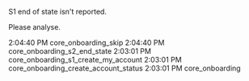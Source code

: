 S1 end of state isn't reported.

Please analyse.

2:04:40 PM
core_onboarding_skip
2:04:40 PM
core_onboarding_s2_end_state
2:03:01 PM
core_onboarding_s1_create_my_account
2:03:01 PM
core_onboarding_create_account_status
2:03:01 PM
core_onboarding
